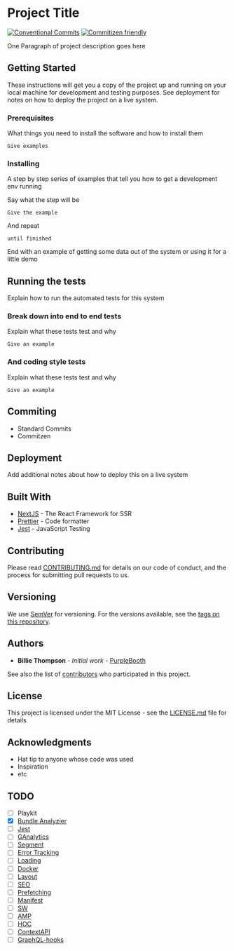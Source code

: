 # Project Title

[![Conventional Commits](https://img.shields.io/badge/Conventional%20Commits-1.0.0-yellow.svg)](https://conventionalcommits.org)
[![Commitizen friendly](https://img.shields.io/badge/commitizen-friendly-brightgreen.svg)](http://commitizen.github.io/cz-cli/)

One Paragraph of project description goes here

## Getting Started

These instructions will get you a copy of the project up and running on your local machine for development and testing purposes. See deployment for notes on how to deploy the project on a live system.

### Prerequisites

What things you need to install the software and how to install them

```
Give examples
```

### Installing

A step by step series of examples that tell you how to get a development env running

Say what the step will be

```
Give the example
```

And repeat

```
until finished
```

End with an example of getting some data out of the system or using it for a little demo

## Running the tests

Explain how to run the automated tests for this system

### Break down into end to end tests

Explain what these tests test and why

```
Give an example
```

### And coding style tests

Explain what these tests test and why

```
Give an example
```

## Commiting

- Standard Commits
- Commitzen

## Deployment

Add additional notes about how to deploy this on a live system

## Built With

- [NextJS](https://nextjs.org/) - The React Framework for SSR
- [Prettier](https://prettier.io/) - Code formatter
- [Jest](https://jestjs.io/) - JavaScript Testing

## Contributing

Please read [CONTRIBUTING.md](./CONTRIBUTING.md) for details on our code of conduct, and the process for submitting pull requests to us.

## Versioning

We use [SemVer](http://semver.org/) for versioning. For the versions available, see the [tags on this repository](https://github.com/your/project/tags).

## Authors

- **Billie Thompson** - _Initial work_ - [PurpleBooth](https://github.com/PurpleBooth)

See also the list of [contributors](https://github.com/your/project/contributors) who participated in this project.

## License

This project is licensed under the MIT License - see the [LICENSE.md](LICENSE.md) file for details

## Acknowledgments

- Hat tip to anyone whose code was used
- Inspiration
- etc

## TODO

- [ ] Playkit
- [x] [Bundle Analyzier](https://github.com/zeit/next.js/tree/canary/examples/analyze-bundles)
- [ ] [Jest](https://github.com/zeit/next.js/tree/canary/examples/with-jest)
- [ ] [GAnalytics](https://github.com/zeit/next.js/tree/canary/examples/with-google-analytics)
- [ ] [Segment](https://github.com/zeit/next.js/tree/canary/examples/with-segment-analytics)
- [ ] [Error Tracking](https://github.com/zeit/next.js/tree/canary/examples/with-sentry)
- [ ] [Loading](https://github.com/zeit/next.js/tree/canary/examples/with-loading)
- [ ] [Docker](https://github.com/zeit/next.js/tree/canary/examples/with-docker)
- [ ] [Layout](https://github.com/zeit/next.js/tree/canary/examples/with-dynamic-app-layout)
- [ ] [SEO](https://github.com/zeit/next.js/tree/canary/examples/with-next-seo)
- [ ] [Prefetching](https://github.com/zeit/next.js/tree/canary/examples/with-prefetching)
- [ ] [Manifest](https://github.com/diegolameira/boilerplate-website/blob/feature/nextjs/pages/_document.tsx)
- [ ] [SW](https://github.com/diegolameira/boilerplate-website/blob/feature/nextjs/pages/_document.tsx)
- [ ] [AMP](https://github.com/zeit/next.js/tree/canary/examples/amp)
- [ ] [HOC](https://github.com/zeit/next.js/blob/canary/examples/with-higher-order-component)
- [ ] [ContextAPI](https://github.com/zeit/next.js/blob/canary/examples/with-context-api)
- [ ] [GraphQL-hooks](https://github.com/zeit/next.js/tree/canary/examples/with-graphql-hooks)
